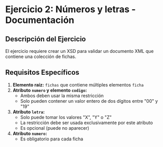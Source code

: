 # Ejercicio 2: Números y letras - Documentación

## Descripción del Ejercicio
El ejercicio requiere crear un XSD para validar un documento XML que contiene una colección de fichas.

## Requisitos Específicos
1. **Elemento raíz:** `fichas` que contiene múltiples elementos `ficha`
2. **Atributo `numero` y elemento `codigo`:**
   - Ambos deben usar la misma restricción
   - Solo pueden contener un valor entero de dos dígitos entre "00" y "19"
3. **Atributo `letra`:**
   - Solo puede tomar los valores "X", "Y" o "Z"
   - La restricción debe ser usada exclusivamente por este atributo
   - Es opcional (puede no aparecer)
4. **Atributo `numero`:**
   - Es obligatorio para cada ficha